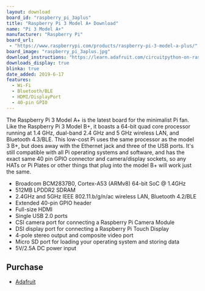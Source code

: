 ```yaml
---
layout: download
board_id: "raspberry_pi_3aplus"
title: "Raspberry Pi 3 Model A+ Download"
name: "Pi 3 Model A+"
manufacturer: "Raspberry Pi"
board_url:
 - "https://www.raspberrypi.com/products/raspberry-pi-3-model-a-plus/"
board_image: "raspberry_pi_3aplus.jpg"
download_instructions: "https://learn.adafruit.com/circuitpython-on-raspberrypi-linux/installing-circuitpython-on-raspberry-pi"
downloads_display: true
blinka: true
date_added: 2019-6-17
features:
  - Wi-Fi
  - Bluetooth/BLE
  - HDMI/DisplayPort
  - 40-pin GPIO
---
```


The Raspberry Pi 3 Model A+ is the latest board for the minimalist Pi fan. Like the Raspberry Pi 3 Model B+, it boasts a 64-bit quad core processor running at 1.4 GHz, dual-band 2.4 GHz and 5 GHz wireless LAN, and Bluetooth 4.3/BLE. This low-cost Pi uses the same processor as the model 3 B+, but does away with the Ethernet jack and three of the USB ports. It's still compatible with all Pi operating systems and software, and has the exact same 40 pin GPIO connector and camera/display sockets, so any HATs or Pi Plates or other things that plug into the model B+ will work just the same.

- Broadcom BCM2837B0, Cortex-A53 (ARMv8) 64-bit SoC @ 1.4GHz
- 512MB LPDDR2 SDRAM
- 2.4GHz and 5GHz IEEE 802.11.b/g/n/ac wireless LAN, Bluetooth 4.2/BLE
- Extended 40-pin GPIO header
- Full-size HDMI
- Single USB 2.0 ports
- CSI camera port for connecting a Raspberry Pi Camera Module
- DSI display port for connecting a Raspberry Pi Touch Display
- 4-pole stereo output and composite video port
- Micro SD port for loading your operating system and storing data
- 5V/2.5A DC power input

## Purchase
* [Adafruit](https://www.adafruit.com/product/4027)
